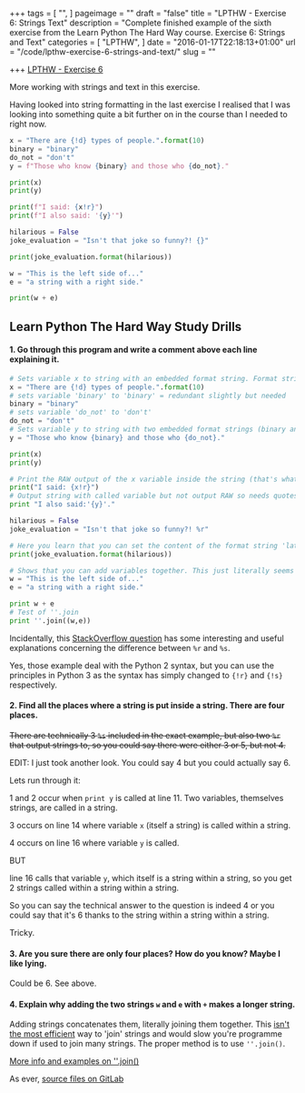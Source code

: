 +++
tags = [
  "",
]
pageimage = ""
draft = "false"
title = "LPTHW - Exercise 6: Strings Text"
description = "Complete finished example of the sixth exercise from the Learn Python The Hard Way course. Exercise 6: Strings and Text"
categories = [
  "LPTHW",
]
date = "2016-01-17T22:18:13+01:00"
url = "/code/lpthw-exercise-6-strings-and-text/"
slug = ""

+++
[LPTHW - Exercise 6](http://learnpythonthehardway.org/book/ex6.html)

More working with strings and text in this exercise.

Having looked into string formatting in the last exercise I realised that I was looking into something quite a bit further on in the course than I needed to right now. 

```python
x = "There are {!d} types of people.".format(10)
binary = "binary"
do_not = "don't"
y = f"Those who know {binary} and those who {do_not}."

print(x)
print(y)

print(f"I said: {x!r}")
print(f"I also said: '{y}'")

hilarious = False
joke_evaluation = "Isn't that joke so funny?! {}"

print(joke_evaluation.format(hilarious))

w = "This is the left side of..."
e = "a string with a right side."

print(w + e)
```

## Learn Python The Hard Way Study Drills

#### 1. Go through this program and write a comment above each line explaining it.

```python
# Sets variable x to string with an embedded format string. Format strings are way to insert (embed) a thing within a string such that the final output will include the thing or whatever operation the thing is part of.
x = "There are {!d} types of people.".format(10)
# sets variable 'binary' to 'binary' = redundant slightly but needed
binary = "binary"
# sets variable 'do_not' to 'don't'
do_not = "don't"
# Sets variable y to string with two embedded format strings (binary and do_not)
y = "Those who know {binary} and those who {do_not}."

print(x)
print(y)

# Print the RAW output of the x variable inside the string (that's what !r does) So x get's printed with quotes around it even though not specificed in this string. Also, Notice how the format string from x also caries through to this string. Format strings seem to cascade and output through levels of strings. 
print("I said: {x!r}")
# Output string with called variable but not output RAW so needs quotes around format string to display in output. If you don't specify a conversion flag the `__format__()` method for that value will do the formatting - I think this means if you insert digits it'll format as digits, text as a string etc.
print "I also said:'{y}'."

hilarious = False
joke_evaluation = "Isn't that joke so funny?! %r"

# Here you learn that you can set the content of the format string 'later' by creating the format string in one variable yet specifying it's 'content/operator' at print time. Here the variable 'hilarious' is set as the format string at print time, which will output False in the final print. This seems powerful behaviour. 
print(joke_evaluation.format(hilarious))

# Shows that you can add variables together. This just literally seems to concantenate the two together rather than any mathematical operation. Yep, + concantenates strings. Don't use + to concantenate more than 2 strings though as this is highly inefficient. Instead use ''.join e.g ''.join((w,e))
w = "This is the left side of..."
e = "a string with a right side."

print w + e
# Test of ''.join
print ''.join((w,e))
```

Incidentally, this [StackOverflow question](http://stackoverflow.com/questions/6005159/when-to-use-r-instead-of-s-in-python) has some interesting and useful explanations concerning the difference between `%r` and `%s`. 

Yes, those example deal with the Python 2 syntax, but you can use the principles in Python 3 as the syntax has simply changed to `{!r}` and `{!s}` respectively.  

#### 2. Find all the places where a string is put inside a string. There are four places.

<del>There are technically 3 `%s` included in the exact example, but also two `%r` that output strings to, so you could say there were either 3 or 5, but not 4.</del>

EDIT: I just took another look. You could say 4 but you could actually say 6.

Lets run through it:

1 and 2 occur when `print y` is called at line 11. Two variables, themselves strings, are called in a string.

3 occurs on line 14 where variable `x` (itself a string) is called within a string.

4 occurs on line 16 where variable `y` is called.

BUT

line 16 calls that variable `y`, which itself is a string within a string, so you get 2 strings called within a string within a string.

So you can say the technical answer to the question is indeed 4 or you could say that it's 6 thanks to the string within a string within a string.

Tricky.


#### 3. Are you sure there are only four places? How do you know? Maybe I like lying.

Could be 6. See above.

#### 4. Explain why adding the two strings `w` and `e` with `+` makes a longer string.

Adding strings concatenates them, literally joining them together. This [isn't the most efficient](http://stackoverflow.com/questions/3055477/how-slow-is-pythons-string-concatenation-vs-str-join) way to 'join' strings and would slow you're programme down if used to join many strings. The proper method is to use `''.join()`.

[More info and examples on ''.join()](http://www.tutorialspoint.com/python/string_join.htm)
 


As ever, [source files on GitLab](https://gitlab.com/josharcher/LPTHW)
